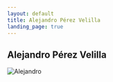 ```yaml
---
layout: default
title: Alejandro Pérez Velilla
landing_page: true
---
```


<div class="landing-container">
    <div class="text-and-image">
        <h2>Alejandro Pérez Velilla</h2>
        <img src="{{ '/img/landing_photo.png' | relative_url }}" alt="Alejandro">
    </div>
</div>
